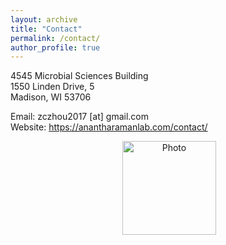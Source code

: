 ```yaml
---
layout: archive
title: "Contact"
permalink: /contact/
author_profile: true
---
```

4545 Microbial Sciences Building <br>
1550 Linden Drive, 5 <br>
Madison, WI 53706 <br>

Email: zczhou2017 [at] gmail.com <br>
Website: https://anantharamanlab.com/contact/

<p align="center">
  <img src="https://github.com/ChaoLab/ChaoLab.github.io/blob/master/images/Google_map_screencut.jpg?raw=true" alt="Photo" style="width: 150px;"/> 
</p>
